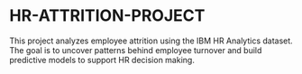 # HR-ATTRITION-PROJECT
This project analyzes employee attrition using the IBM HR Analytics dataset.   The goal is to uncover patterns behind employee turnover and build predictive models to support HR decision making.  
